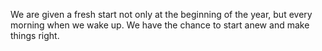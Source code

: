 We are given a fresh start not only at the beginning of the year, but every morning when we wake up. We have the chance to start anew and make things right. 
